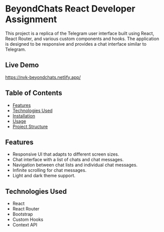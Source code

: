 # BeyondChats React Developer Assignment

This project is a replica of the Telegram user interface built using React, React Router, and various custom components and hooks. The application is designed to be responsive and provides a chat interface similar to Telegram.

## Live Demo
https://nvk-beyondchats.netlify.app/

## Table of Contents

- [Features](#features)
- [Technologies Used](#technologies-used)
- [Installation](#installation)
- [Usage](#usage)
- [Project Structure](#project-structure)

## Features

- Responsive UI that adapts to different screen sizes.
- Chat interface with a list of chats and chat messages.
- Navigation between chat lists and individual chat messages.
- Infinite scrolling for chat messages.
- Light and dark theme support.

## Technologies Used

- React
- React Router
- Bootstrap
- Custom Hooks
- Context API

